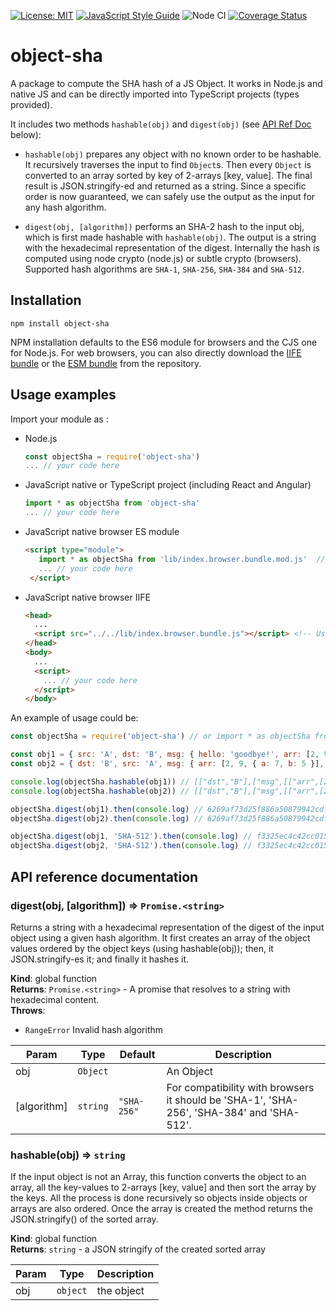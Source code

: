 [![License: MIT](https://img.shields.io/badge/License-MIT-yellow.svg)](https://opensource.org/licenses/MIT)
[![JavaScript Style Guide](https://img.shields.io/badge/code_style-standard-brightgreen.svg)](https://standardjs.com)
![Node CI](https://github.com/juanelas/object-sha/workflows/Node%20CI/badge.svg)
[![Coverage Status](https://coveralls.io/repos/github/juanelas/object-sha/badge.svg?branch=master)](https://coveralls.io/github/juanelas/object-sha?branch=master)

# object-sha

A package to compute the SHA hash of a JS Object. It works in Node.js and native JS and can be directly imported into TypeScript projects (types provided).

It includes two methods `hashable(obj)` and `digest(obj)` (see [API Ref Doc](#api-reference-documentation) below):

- `hashable(obj)` prepares any object with no known order to be hashable. It recursively traverses the input to find `Object`s. Then every `Object` is converted to an array sorted by key of 2-arrays [key, value]. The final result is JSON.stringify-ed and returned as a string. Since a specific order is now guaranteed, we can safely use the output as the input for any hash algorithm.

- `digest(obj, [algorithm])` performs an SHA-2 hash to the input obj, which is first made hashable with `hashable(obj)`. The output is a string with the hexadecimal representation of the digest. Internally the hash is computed using node crypto (node.js) or subtle crypto (browsers). Supported hash algorithms are `SHA-1`, `SHA-256`, `SHA-384` and `SHA-512`.

## Installation

```terminal
npm install object-sha
```

NPM installation defaults to the ES6 module for browsers and the CJS one for Node.js. For web browsers, you can also directly download the [IIFE bundle](https://raw.githubusercontent.com/juanelas/object-sha/master/lib/index.browser.bundle.iife.js) or the [ESM bundle](https://raw.githubusercontent.com/juanelas/object-sha/master/lib/index.browser.bundle.mod.js) from the repository.

## Usage examples

Import your module as :

 - Node.js
   ```javascript
   const objectSha = require('object-sha')
   ... // your code here
   ```
 - JavaScript native or TypeScript project (including React and Angular)
   ```javascript
   import * as objectSha from 'object-sha'
   ... // your code here
   ```
 - JavaScript native browser ES module
   ```html
   <script type="module">
      import * as objectSha from 'lib/index.browser.bundle.mod.js'  // Use you actual path to the broser mod bundle
      ... // your code here
    </script>
   ```
 - JavaScript native browser IIFE
   ```html
   <head>
     ...
     <script src="../../lib/index.browser.bundle.js"></script> <!-- Use you actual path to the browser bundle -->
   </head>
   <body>
     ...
     <script>
       ... // your code here
     </script>
   </body>
   ```

An example of usage could be:

```javascript
const objectSha = require('object-sha') // or import * as objectSha from 'object-sha'

const obj1 = { src: 'A', dst: 'B', msg: { hello: 'goodbye!', arr: [2, 9, { b: 5, a: 7 }] } }
const obj2 = { dst: 'B', src: 'A', msg: { arr: [2, 9, { a: 7, b: 5 }], hello: 'goodbye!' } }

console.log(objectSha.hashable(obj1)) // [["dst","B"],["msg",[["arr",[2,9,[["a",7],["b",5]]]],["hello","goodbye!"]]],["src","A"]]
console.log(objectSha.hashable(obj2)) // [["dst","B"],["msg",[["arr",[2,9,[["a",7],["b",5]]]],["hello","goodbye!"]]],["src","A"]]

objectSha.digest(obj1).then(console.log) // 6269af73d25f886a50879942cdf5c40500371c6f4d510cec0a67b2992b0a9549
objectSha.digest(obj2).then(console.log) // 6269af73d25f886a50879942cdf5c40500371c6f4d510cec0a67b2992b0a9549

objectSha.digest(obj1, 'SHA-512').then(console.log) // f3325ec4c42cc0154c6a9c78446ce3915196c6ae62d077838b699ca83faa2bd2c0639dd6ca43561afb28bfeb2ffd7481b45c07eaebb7098e1c62ef3c0d441b0b
objectSha.digest(obj2, 'SHA-512').then(console.log) // f3325ec4c42cc0154c6a9c78446ce3915196c6ae62d077838b699ca83faa2bd2c0639dd6ca43561afb28bfeb2ffd7481b45c07eaebb7098e1c62ef3c0d441b0b

```

## API reference documentation

<a name="digest"></a>

### digest(obj, [algorithm]) ⇒ <code>Promise.&lt;string&gt;</code>
Returns a string with a hexadecimal representation of the digest of the input object using a given hash algorithm.
It first creates an array of the object values ordered by the object keys (using hashable(obj));
then, it JSON.stringify-es it; and finally it hashes it.

**Kind**: global function  
**Returns**: <code>Promise.&lt;string&gt;</code> - A promise that resolves to a string with hexadecimal content.  
**Throws**:

- <code>RangeError</code> Invalid hash algorithm


| Param | Type | Default | Description |
| --- | --- | --- | --- |
| obj | <code>Object</code> |  | An Object |
| [algorithm] | <code>string</code> | <code>&quot;SHA-256&quot;</code> | For compatibility with browsers it should be 'SHA-1', 'SHA-256', 'SHA-384' and 'SHA-512'. |

<a name="hashable"></a>

### hashable(obj) ⇒ <code>string</code>
If the input object is not an Array, this function converts the object to an array, all the key-values to 2-arrays [key, value] and then sort the array by the keys. All the process is done recursively so objects inside objects or arrays are also ordered. Once the array is created the method returns the JSON.stringify() of the sorted array.

**Kind**: global function  
**Returns**: <code>string</code> - a JSON stringify of the created sorted array  

| Param | Type | Description |
| --- | --- | --- |
| obj | <code>object</code> | the object |

